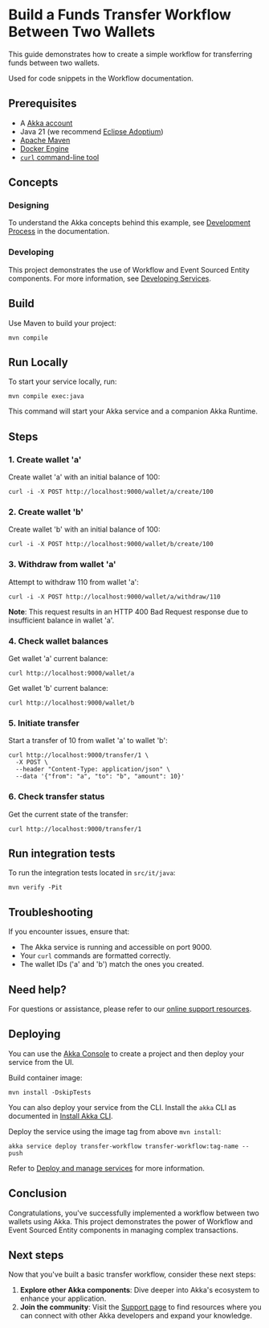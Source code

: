 # Build a Funds Transfer Workflow Between Two Wallets

This guide demonstrates how to create a simple workflow for transferring funds between two wallets.

Used for code snippets in the Workflow documentation.

## Prerequisites

- A [Akka account](https://console.akka.io/register)
- Java 21 (we recommend [Eclipse Adoptium](https://adoptium.net/marketplace/))
- [Apache Maven](https://maven.apache.org/install.html)
- [Docker Engine](https://docs.docker.com/get-started/get-docker/)
- [`curl` command-line tool](https://curl.se/download.html)

## Concepts

### Designing

To understand the Akka concepts behind this example, see [Development Process](https://doc.akka.io/concepts/development-process.html) in the documentation.

### Developing

This project demonstrates the use of Workflow and Event Sourced Entity components. For more information, see [Developing Services](https://doc.akka.io/java/index.html).

## Build

Use Maven to build your project:

```shell
mvn compile
```

## Run Locally

To start your service locally, run:

```shell
mvn compile exec:java
```

This command will start your Akka service and a companion Akka Runtime.

## Steps

### 1. Create wallet 'a'

Create wallet 'a' with an initial balance of 100:

```shell
curl -i -X POST http://localhost:9000/wallet/a/create/100
```

### 2. Create wallet 'b'

Create wallet 'b' with an initial balance of 100:

```shell
curl -i -X POST http://localhost:9000/wallet/b/create/100
```

### 3. Withdraw from wallet 'a'

Attempt to withdraw 110 from wallet 'a':

```shell
curl -i -X POST http://localhost:9000/wallet/a/withdraw/110
```

**Note**: This request results in an HTTP 400 Bad Request response due to insufficient balance in wallet 'a'.

### 4. Check wallet balances

Get wallet 'a' current balance:

```shell
curl http://localhost:9000/wallet/a
```

Get wallet 'b' current balance:

```shell
curl http://localhost:9000/wallet/b
```

### 5. Initiate transfer

Start a transfer of 10 from wallet 'a' to wallet 'b':

```shell
curl http://localhost:9000/transfer/1 \
  -X POST \
  --header "Content-Type: application/json" \
  --data '{"from": "a", "to": "b", "amount": 10}'
```

### 6. Check transfer status

Get the current state of the transfer:

```shell
curl http://localhost:9000/transfer/1
```

## Run integration tests

To run the integration tests located in `src/it/java`:

```shell
mvn verify -Pit
```

## Troubleshooting

If you encounter issues, ensure that:

- The Akka service is running and accessible on port 9000.
- Your `curl` commands are formatted correctly.
- The wallet IDs ('a' and 'b') match the ones you created.

## Need help?

For questions or assistance, please refer to our [online support resources](https://doc.akka.io/support/index.html).

## Deploying

You can use the [Akka Console](https://console.akka.io) to create a project and then deploy your service from the UI.

Build container image:

```shell
mvn install -DskipTests
```

You can also deploy your service from the CLI. Install the `akka` CLI as documented in
[Install Akka CLI](https://doc.akka.io/akka-cli/index.html).

Deploy the service using the image tag from above `mvn install`:

```shell
akka service deploy transfer-workflow transfer-workflow:tag-name --push
```

Refer to [Deploy and manage services](https://doc.akka.io/operations/services/deploy-service.html)
for more information.


## Conclusion

Congratulations, you've successfully implemented a workflow between two wallets using Akka. This project demonstrates the power of Workflow and Event Sourced Entity components in managing complex transactions.

## Next steps

Now that you've built a basic transfer workflow, consider these next steps:

1. **Explore other Akka components**: Dive deeper into Akka's ecosystem to enhance your application.
2. **Join the community**: Visit the [Support page](https://doc.akka.io/support/index.html) to find resources where you can connect with other Akka developers and expand your knowledge.
